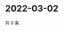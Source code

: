 # 2022-03-02

共 0 条

<!-- BEGIN WEIBO -->
<!-- 最后更新时间 Wed Mar 02 2022 20:15:20 GMT+0800 (China Standard Time) -->

<!-- END WEIBO -->
